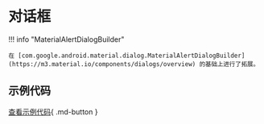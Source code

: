 # 对话框

!!! info "MaterialAlertDialogBuilder"

    在 [com.google.android.material.dialog.MaterialAlertDialogBuilder](https://m3.material.io/components/dialogs/overview) 的基础上进行了拓展。

## 示例代码

[查看示例代码](https://github.com/SakurajimaMaii/Android-Vast-Extension/blob/develop/app/src/main/java/com/ave/vastgui/app/activity/view/DialogActivity.kt){ .md-button }
